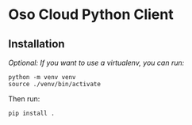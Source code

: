 # Oso Cloud Python Client

## Installation

*Optional: If you want to use a virtualenv, you can run:*

```
python -m venv venv
source ./venv/bin/activate
```

Then run:

```
pip install .
```
